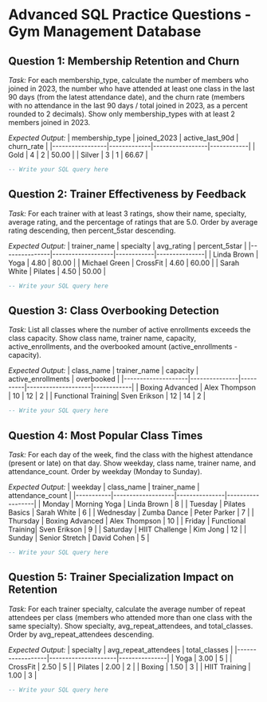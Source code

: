 # Advanced SQL Practice Questions - Gym Management Database

## Question 1: Membership Retention and Churn
*Task:* For each membership_type, calculate the number of members who joined in 2023, the number who have attended at least one class in the last 90 days (from the latest attendance date), and the churn rate (members with no attendance in the last 90 days / total joined in 2023, as a percent rounded to 2 decimals). Show only membership_types with at least 2 members joined in 2023.

*Expected Output:*
| membership_type | joined_2023 | active_last_90d | churn_rate |
|-----------------|-------------|-----------------|------------|
| Gold            | 4           | 2               | 50.00      |
| Silver          | 3           | 1               | 66.67      |

```sql
-- Write your SQL query here
```

## Question 2: Trainer Effectiveness by Feedback
*Task:* For each trainer with at least 3 ratings, show their name, specialty, average rating, and the percentage of ratings that are 5.0. Order by average rating descending, then percent_5star descending.

*Expected Output:*
| trainer_name   | specialty         | avg_rating | percent_5star |
|---------------|-------------------|------------|---------------|
| Linda Brown   | Yoga              | 4.80       | 80.00         |
| Michael Green | CrossFit          | 4.60       | 60.00         |
| Sarah White   | Pilates           | 4.50       | 50.00         |

```sql
-- Write your SQL query here
```

## Question 3: Class Overbooking Detection
*Task:* List all classes where the number of active enrollments exceeds the class capacity. Show class name, trainer name, capacity, active_enrollments, and the overbooked amount (active_enrollments - capacity).

*Expected Output:*
| class_name         | trainer_name   | capacity | active_enrollments | overbooked |
|--------------------|---------------|----------|--------------------|------------|
| Boxing Advanced    | Alex Thompson | 10       | 12                 | 2          |
| Functional Training| Sven Erikson  | 12       | 14                 | 2          |

```sql
-- Write your SQL query here
```

## Question 4: Most Popular Class Times
*Task:* For each day of the week, find the class with the highest attendance (present or late) on that day. Show weekday, class name, trainer name, and attendance_count. Order by weekday (Monday to Sunday).

*Expected Output:*
| weekday   | class_name        | trainer_name   | attendance_count |
|-----------|-------------------|---------------|------------------|
| Monday    | Morning Yoga      | Linda Brown   | 8                |
| Tuesday   | Pilates Basics    | Sarah White   | 6                |
| Wednesday | Zumba Dance       | Peter Parker  | 7                |
| Thursday  | Boxing Advanced   | Alex Thompson | 10               |
| Friday    | Functional Training| Sven Erikson | 9                |
| Saturday  | HIIT Challenge    | Kim Jong      | 12               |
| Sunday    | Senior Stretch    | David Cohen   | 5                |

```sql
-- Write your SQL query here
```

## Question 5: Trainer Specialization Impact on Retention
*Task:* For each trainer specialty, calculate the average number of repeat attendees per class (members who attended more than one class with the same specialty). Show specialty, avg_repeat_attendees, and total_classes. Order by avg_repeat_attendees descending.

*Expected Output:*
| specialty         | avg_repeat_attendees | total_classes |
|------------------|---------------------|---------------|
| Yoga             | 3.00                | 5             |
| CrossFit         | 2.50                | 5             |
| Pilates          | 2.00                | 2             |
| Boxing           | 1.50                | 3             |
| HIIT Training    | 1.00                | 3             |

```sql
-- Write your SQL query here
```
